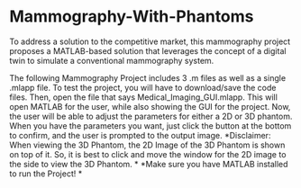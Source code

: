 # Mammography-With-Phantoms
To address a solution to the competitive market, this mammography project proposes a MATLAB-based solution that leverages the concept of a digital twin to simulate a conventional mammography system.

The following Mammography Project includes 3 .m files as well as a single .mlapp file. To test the project, you will have to download/save the code files. Then, open the file that says Medical_Imaging_GUI.mlapp. This will open MATLAB for the user, while also showing the GUI for the project. Now, the user will be able to adjust the parameters for either a 2D or 3D phantom. When you have the parameters you want, just click the button at the bottom to confirm, and the user is prompted to the output image.
*Disclaimer: When viewing the 3D Phantom, the 2D Image of the 3D Phantom is shown on top of it. So, it is best to click and move the window for the 2D image to the side to view the 3D Phantom. *
*Make sure you have MATLAB installed to run the Project! *
